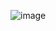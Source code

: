 ![image](https://github.com/timefullkr/aduinoCarTest/assets/126941179/9f643f64-9d10-475b-9ca0-94f8548f71a9)
